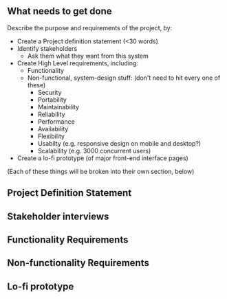 ## What needs to get done
Describe the purpose and requirements of the project, by:
- Create a Project definition statement (<30 words)
- Identify stakeholders
    - Ask them what they want from this system
- Create High Level requirements, including:
    - Functionality
    - Non-functional, system-design stuff: (don't need to hit every one of these)
        - Security
        - Portability
        - Maintainability
        - Reliability
        - Performance
        - Availability
        - Flexibility
        - Usabilty (e.g. responsive design on mobile and desktop?)
        - Scalability (e.g. 3000 concurrent users)
- Create a lo-fi prototype (of major front-end interface pages)

(Each of these things will be broken into their own section, below)

## Project Definition Statement

## Stakeholder interviews

## Functionality Requirements

## Non-functionality Requirements

## Lo-fi prototype